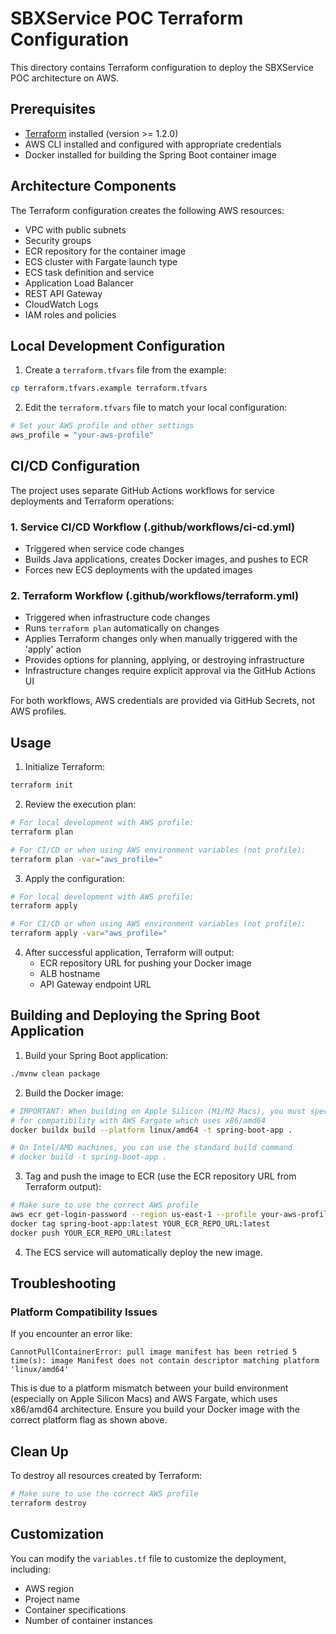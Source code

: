 # SBXService POC Terraform Configuration

This directory contains Terraform configuration to deploy the SBXService POC architecture on AWS.

## Prerequisites

- [Terraform](https://www.terraform.io/downloads) installed (version >= 1.2.0)
- AWS CLI installed and configured with appropriate credentials
- Docker installed for building the Spring Boot container image

## Architecture Components

The Terraform configuration creates the following AWS resources:

- VPC with public subnets
- Security groups
- ECR repository for the container image
- ECS cluster with Fargate launch type
- ECS task definition and service
- Application Load Balancer
- REST API Gateway
- CloudWatch Logs
- IAM roles and policies

## Local Development Configuration

1. Create a `terraform.tfvars` file from the example:

```bash
cp terraform.tfvars.example terraform.tfvars
```

2. Edit the `terraform.tfvars` file to match your local configuration:

```bash
# Set your AWS profile and other settings
aws_profile = "your-aws-profile"
```

## CI/CD Configuration

The project uses separate GitHub Actions workflows for service deployments and Terraform operations:

### 1. Service CI/CD Workflow (.github/workflows/ci-cd.yml)
- Triggered when service code changes
- Builds Java applications, creates Docker images, and pushes to ECR
- Forces new ECS deployments with the updated images

### 2. Terraform Workflow (.github/workflows/terraform.yml)
- Triggered when infrastructure code changes
- Runs `terraform plan` automatically on changes
- Applies Terraform changes only when manually triggered with the 'apply' action
- Provides options for planning, applying, or destroying infrastructure
- Infrastructure changes require explicit approval via the GitHub Actions UI

For both workflows, AWS credentials are provided via GitHub Secrets, not AWS profiles.

## Usage

1. Initialize Terraform:

```bash
terraform init
```

2. Review the execution plan:

```bash
# For local development with AWS profile:
terraform plan

# For CI/CD or when using AWS environment variables (not profile):
terraform plan -var="aws_profile="
```

3. Apply the configuration:

```bash
# For local development with AWS profile:
terraform apply

# For CI/CD or when using AWS environment variables (not profile):
terraform apply -var="aws_profile="
```

4. After successful application, Terraform will output:
   - ECR repository URL for pushing your Docker image
   - ALB hostname
   - API Gateway endpoint URL

## Building and Deploying the Spring Boot Application

1. Build your Spring Boot application:

```bash
./mvnw clean package
```

2. Build the Docker image:

```bash
# IMPORTANT: When building on Apple Silicon (M1/M2 Macs), you must specify the target platform
# for compatibility with AWS Fargate which uses x86/amd64
docker buildx build --platform linux/amd64 -t spring-boot-app .

# On Intel/AMD machines, you can use the standard build command
# docker build -t spring-boot-app .
```

3. Tag and push the image to ECR (use the ECR repository URL from Terraform output):

```bash
# Make sure to use the correct AWS profile
aws ecr get-login-password --region us-east-1 --profile your-aws-profile | docker login --username AWS --password-stdin YOUR_ECR_REPO_URL
docker tag spring-boot-app:latest YOUR_ECR_REPO_URL:latest
docker push YOUR_ECR_REPO_URL:latest
```

4. The ECS service will automatically deploy the new image.

## Troubleshooting

### Platform Compatibility Issues

If you encounter an error like:
```
CannotPullContainerError: pull image manifest has been retried 5 time(s): image Manifest does not contain descriptor matching platform 'linux/amd64'
```

This is due to a platform mismatch between your build environment (especially on Apple Silicon Macs) and AWS Fargate, which uses x86/amd64 architecture. Ensure you build your Docker image with the correct platform flag as shown above.

## Clean Up

To destroy all resources created by Terraform:

```bash
# Make sure to use the correct AWS profile
terraform destroy
```

## Customization

You can modify the `variables.tf` file to customize the deployment, including:
- AWS region
- Project name
- Container specifications
- Number of container instances 